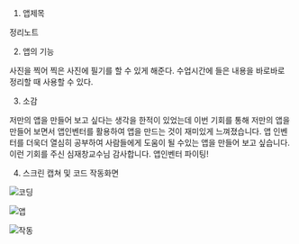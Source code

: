 1. 앱제목
  
  정리노트

2. 앱의 기능

 사진을 찍어 찍은 사진에 필기를 할 수 있게 해준다.
 수업시간에 들은 내용을 바로바로 정리할 때 사용할 수 있다.
 
3. 소감

저만의 앱을 만들어 보고 싶다는 생각을 한적이 있었는데 이번 기회를 통해 저만의 앱을 만들어 보면서 앱인벤터를 활용하여 앱을 만드는 것이 재미있게 느껴졌습니다. 앱 인벤터를 더욱더 열심히 공부하여 사람들에게 도움이 될 수있는 앱을 만들어 보고 싶습니다. 이런 기회를 주신 심재창교수님 감사합니다. 앱인벤터 파이팅!  

4. 스크린 캡쳐 및 코드 작동화면

![코딩](https://user-images.githubusercontent.com/50895124/66496240-989fb000-eaf5-11e9-9e2d-fdf6550c7785.PNG)

![앱](https://user-images.githubusercontent.com/50895124/66495981-1fa05880-eaf5-11e9-8ddf-2746183715a5.jpg)

![작동](https://user-images.githubusercontent.com/50895124/66496740-54f97600-eaf6-11e9-9b51-4035426621f2.jpg)



